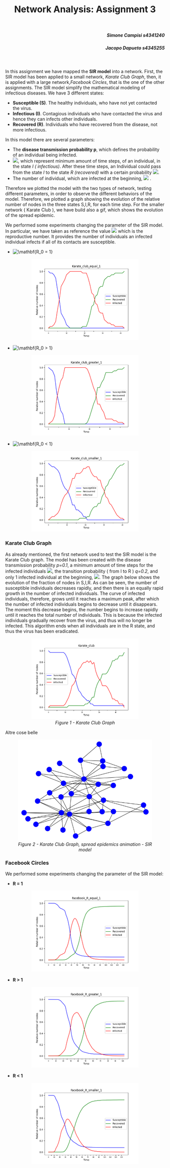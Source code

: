 <center> <h1> Network Analysis: Assignment 3 </h1> </center>
</br>
<h5 style="text-align: right">Simone Campisi s4341240 </h5>
<h5 style="text-align: right">Jacopo Dapueto s4345255 </h5>

</br></br>
In this assignment we have mapped the **SIR model** into a network. First, the SIR model has been applied to a small network, *Karate Club Graph*, then, it is applied with a large network,*Facebook Circles*, that is the one of the other assignments.
The SIR model simplify the mathematical modeling of infectious diseases. We have 3 different states:

- **Susceptible (S)**. The healthy individuals, who have not yet contacted the virus.
- **Infectious (I)**. Contagious individuals who have contacted the virus and hence they can infects other individuals.
- **Recovered (R)**. Individuals who have recovered from the disease, not more infectious.

In this model there are several parameters:

- The **disease transmission probability p**, which defines the probability of an individual being infected.
- <img src="https://latex.codecogs.com/svg.image?\inline&space;\mathbf{T_i}"/>, which represent minimum amount of time steps, of an individual, in the state *I ( infectious)*. After these time steps, an Individual could pass from the state *I* to the state *R (recovered)* with a certain probability <img src="https://latex.codecogs.com/svg.image?\inline&space;\mathbf{q}"/>.
- The number of individual, which are infected at the beginning, <img src="https://latex.codecogs.com/svg.image?\inline&space;\mathbf{i_0}"/> .

Therefore we plotted the model with the two types of network, testing different parameters, in order to observe the different behaviors of the model. Therefore, we plotted a graph showing the evolution of the relative number of nodes in the three states S,I,R, for each time step.
For the smaller network ( Karate Club ), we have build also a gif, which shows the evolution of the spread epidemic.

We performed some experiments changing the parameter of the SIR model. In particular, we have taken as reference the value <img src="https://latex.codecogs.com/svg.image?\inline&space;R_0&space;=&space;p*k"/> 
which is the reproductive number. It provides the number of individuals an infected individual infects if all of its contacts are susceptible.

- <img src="https://latex.codecogs.com/svg.image?\mathbf{R_0&space;=&space;1}" title="\mathbf{R_0 = 1}" />

<figure align=center>
    <img src="./images/Karate_club_equal_1/curves.png" width="80%" height="80%" >
</figure>

- <img src="https://latex.codecogs.com/svg.image?\mathbf{R_0&space;>&space;1}" title="\mathbf{R_0 > 1}" />

<figure align=center>
    <img src="./images/Karate_club_greater_1/curves.png" width="80%" height="80%">
</figure>

- <img src="https://latex.codecogs.com/svg.image?\mathbf{R_0&space;<&space;1}" title="\mathbf{R_0 < 1}" />

<figure align=center>
    <img src="./images/Karate_club_smaller_1/curves.png" width="80%" height="80%">

</figure>

### Karate Club Graph

As already mentioned, the first network used to test the SIR model is the Karate Club graph. The model has been created with the disease transmission probability *p=0.1*, a minimum amount of time steps for the infected individuals <img src="https://latex.codecogs.com/svg.image?\inline&space;T_i&space;=&space;10"/>, the transition probability ( from I to R ) *q=0.2*, and only 1 infected individual at the beginning, <img src="https://latex.codecogs.com/svg.image?\inline&space;i_0"/>.
The graph below shows the evolution of the fraction of nodes in S,I,R. As can be seen, the number of susceptible individuals decreases rapidly, and then there is an equally rapid growth in the number of infected individuals. The curve of infected individuals, therefore, grows until it reaches a maximum peak, after which the number of infected individuals begins to decrease until it disappears. The moment this decrease begins, the number begins to increase rapidly until it reaches the total number of individuals. This is because the infected individuals gradually recover from the virus, and thus will no longer be infected.
This algorithm ends when all individuals are in the R state, and thus the virus has been eradicated.

<figure align=center>
    <img src="./images/Karate_club/curves.png" width="80%" height="80%">
    <figcaption> <i> Figure 1 - Karate Club Graph </i> </figcaption>
</figure>

Altre cose belle

<figure align=center>
    <img src="images/Karate_club/gif/anim.gif" style="margin-left: auto; margin-right: auto;" ></img>
    <figcaption> <i> Figure 2 - Karate Club Graph, spread epidemics animation - SIR model </i> </figcaption>
</figure>


### Facebook Circles

We performed some experiments changing the parameter of the SIR model:

- **R = 1**

<figure align=center>
    <img src="./images/Facebook_R_equal_1/curves.png" width="80%" height="80%" >
</figure>

- **R > 1**

<figure align=center>
    <img src="./images/Facebook_R_greater_1/curves.png" width="80%" height="80%">
</figure>

- **R < 1**

<figure align=center>
    <img src="./images/Facebook_R_smaller_1/curves.png" width="80%" height="80%">

</figure>